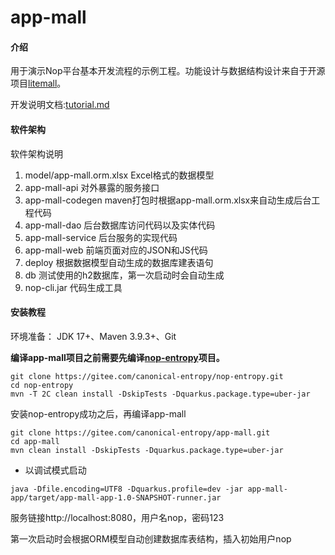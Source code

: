 # app-mall

#### 介绍
用于演示Nop平台基本开发流程的示例工程。功能设计与数据结构设计来自于开源项目[litemall](https://github.com/linlinjava/litemall)。

开发说明文档:[tutorial.md](https://gitee.com/canonical-entropy/nop-entropy/blob/master/docs/tutorial/tutorial.md)

#### 软件架构
软件架构说明
1. model/app-mall.orm.xlsx Excel格式的数据模型
2. app-mall-api 对外暴露的服务接口
3. app-mall-codegen maven打包时根据app-mall.orm.xlsx来自动生成后台工程代码
4. app-mall-dao 后台数据库访问代码以及实体代码
5. app-mall-service  后台服务的实现代码
6. app-mall-web 前端页面对应的JSON和JS代码
7. deploy 根据数据模型自动生成的数据库建表语句
8. db 测试使用的h2数据库，第一次启动时会自动生成
9. nop-cli.jar 代码生成工具


#### 安装教程

环境准备： JDK 17+、Maven 3.9.3+、Git

**编译app-mall项目之前需要先编译[nop-entropy](https://gitee.com/canonical-entropy/nop-entropy)项目。**

```shell
git clone https://gitee.com/canonical-entropy/nop-entropy.git
cd nop-entropy
mvn -T 2C clean install -DskipTests -Dquarkus.package.type=uber-jar
```

安装nop-entropy成功之后，再编译app-mall

```shell
git clone https://gitee.com/canonical-entropy/app-mall.git
cd app-mall
mvn clean install -DskipTests -Dquarkus.package.type=uber-jar
```

* 以调试模式启动
```shell
java -Dfile.encoding=UTF8 -Dquarkus.profile=dev -jar app-mall-app/target/app-mall-app-1.0-SNAPSHOT-runner.jar 
```

服务链接http://localhost:8080，用户名nop，密码123


第一次启动时会根据ORM模型自动创建数据库表结构，插入初始用户nop